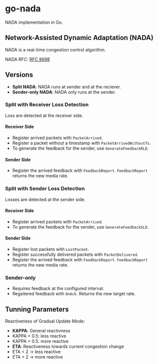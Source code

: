 # go-nada

NADA implementation in Go.

## Network-Assisted Dynamic Adaptation (NADA)
NADA is a real-time congestion control algorithm.

NADA RFC: [RFC 8698](https://www.rfc-editor.org/rfc/rfc8698)

## Versions
* **Split NADA**: NADA runs at sender and at the reciever.
* **Sender-only NADA**: NADA only runs at the sender.

### **Split** with Receiver Loss Detection
Loss are detected at the receiver side.

#### Receiver Side
* Register arrived packets with `PacketArrived`.
* Register a packet without a timestamp with `PacketArrivedWithoutTs`.
* To generate the feedback for the sender, use `GenerateFeedbackRLD`.

#### Sender Side
* Register the arrived feedback with `FeedbackReport`.
  `FeedbackReport` returns the new media rate.

### **Split** with Sender Loss Detection
Losses are detected at the sender side.

#### Receiver Side
* Register arrived packets with `PacketArrived`.
* To generate the feedback for the sender, use `GenerateFeedbackSLD`.

#### Sender Side
* Register lost packets with `LostPacket`.
* Register successfully delivered packets with `PacketDelivered`.
* Register the arrived feedback with `FeedbackReport`.
  `FeedbackReport` returns the new media rate.


### **Sender-only**
* Requires feedback at the configured interval.
* Regsitered feedback with `OnAck`. Returns the new target rate.

## Tunning Parameters

Reactiveness of Gradual Update Mode:
* **KAPPA**: General reactivness
 * KAPPA < 0.5: less reactive
 * KAPPA > 0.5: more reactive
* **ETA**: Reactiveness towards current congestion change
 * ETA < 2 -> less reactive
 * ETA > 2 -> more reactive